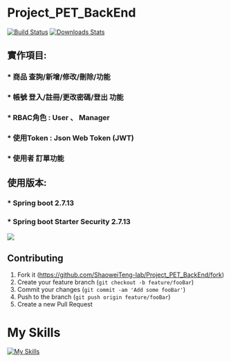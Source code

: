 # Project_PET_BackEnd
[![Build Status][travis-image]][travis-url]
[![Downloads Stats][npm-downloads]][npm-url]

## 實作項目:

### * 商品 查詢/新增/修改/刪除/功能

### * 帳號 登入/註冊/更改密碼/登出 功能

### * RBAC角色 : User 、 Manager

### * 使用Token : Json Web Token (JWT)

### * 使用者 訂單功能

## 使用版本:
### * Spring boot 2.7.13
### * Spring boot Starter Security 2.7.13
![](header.png)







## Contributing

1. Fork it (<https://github.com/ShaoweiTeng-lab/Project_PET_BackEnd/fork>)
2. Create your feature branch (`git checkout -b feature/fooBar`)
3. Commit your changes (`git commit -am 'Add some fooBar'`)
4. Push to the branch (`git push origin feature/fooBar`)
5. Create a new Pull Request

<!-- Markdown link & img dfn's -->
[npm-image]: https://img.shields.io/npm/v/datadog-metrics.svg?style=flat-square
[npm-url]: https://npmjs.org/package/datadog-metrics
[npm-downloads]: https://img.shields.io/npm/dm/datadog-metrics.svg?style=flat-square
[travis-image]: https://img.shields.io/travis/dbader/node-datadog-metrics/master.svg?style=flat-square
[travis-url]: https://travis-ci.org/dbader/node-datadog-metrics
[wiki]: https://github.com/yourname/yourproject/wiki

<h1>My Skills</h1>

[![My Skills](https://skillicons.dev/icons?i=java,spring,css,html,js&theme=light)](https://skillicons.dev)
